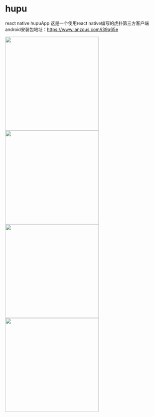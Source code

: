 # hupu
react native hupuApp
这是一个使用react native编写的虎扑第三方客户端
android安装包地址：https://www.lanzous.com/i39q65e
<div style={display:flex;}>
<img src="https://i.loli.net/2019/02/27/5c7663ba7d428.jpg" width="300">
<img src="https://i.loli.net/2019/02/27/5c7665d315b82.jpg" width="300">
<img src="https://i.loli.net/2019/02/27/5c7665f7423ed.jpg" width="300">
<img src="https://i.loli.net/2019/02/27/5c7666d207cd6.jpg" width="300">
 </div>
